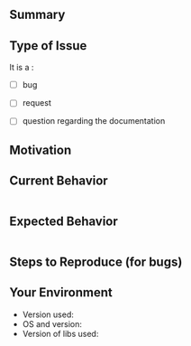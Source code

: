 ## Summary

<!--- Provide a general summary description of the issue -->

## Type of Issue
<!-- This issue is a -->
<!-- put an `x` the boxe that apply. -->
It is a : 
 - [ ] bug
 - [ ] request
 - [ ] question regarding the documentation


## Motivation
<!-- Please tell us your request and or questions regarding documentation -->


## Current Behavior

<!--- If you're describing a bug, tell us what is the current behavior -->
<!-- -->
<!--- If you have got some output place it in the code block below. Otherwise remove it. -->
~~~
~~~

## Expected Behavior

<!--- If you're describing a bug, tell us what should happen -->
<!--- If you have got some output place it in the code block below. Otherwise remove it. -->
~~~
~~~

## Steps to Reproduce (for bugs)

<!--- Please provide a link to a live example or steps to -->
<!-- reproduice this behavior -->

## Your Environment

<!--- If you're reporting a bug, include as many relevant details about the environment you experienced the bug in -->
* Version used:
* OS and version:
* Version of libs used:
